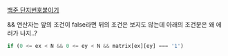 [백준 단지번호붙이기](https://www.acmicpc.net/problem/2667)

&& 연산자는 앞의 조건이 false라면 뒤의 조건은 보지도 않는데
아래의 조건문은 왜 에러가 나지..?

```javascript
if (0 <= ex < N && 0 <= ey < N && matrix[ex][ey] === '1')
```
